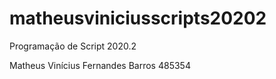 # matheusviniciusscripts20202

Programação de Script 2020.2

Matheus Vinícius Fernandes Barros
485354

